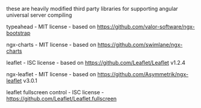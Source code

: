 these are heavily modified third party libraries for supporting angular universal server compiling

typeahead - MIT license - based on https://github.com/valor-software/ngx-bootstrap

ngx-charts - MIT license - based on https://github.com/swimlane/ngx-charts

leaflet - ISC license - based on https://github.com/Leaflet/Leaflet v1.2.4

ngx-leaflet - MIT license - based on https://github.com/Asymmetrik/ngx-leaflet v3.0.1

leaflet fullscreen control - ISC license - https://github.com/Leaflet/Leaflet.fullscreen
